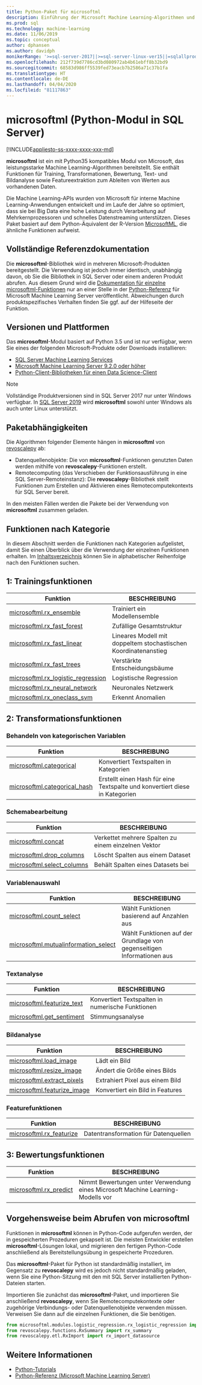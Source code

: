 ```yaml
---
title: Python-Paket für microsoftml
description: Einführung der Microsoft Machine Learning-Algorithmen und -Modelle für Python in Bezug auf Machine Learning-Workloads in SQL Server.
ms.prod: sql
ms.technology: machine-learning
ms.date: 11/06/2019
ms.topic: conceptual
author: dphansen
ms.author: davidph
monikerRange: '>=sql-server-2017||>=sql-server-linux-ver15||=sqlallproducts-allversions'
ms.openlocfilehash: 212f739d7786cd3bd080972ab4b61ebff8b32bd9
ms.sourcegitcommit: 68583d986ff5539fed73eacb7b2586a71c37b1fa
ms.translationtype: HT
ms.contentlocale: de-DE
ms.lasthandoff: 04/04/2020
ms.locfileid: "81117863"
---
```

# <a name="microsoftml-python-module-in-sql-server"></a>microsoftml (Python-Modul in SQL Server)
[!INCLUDE[appliesto-ss-xxxx-xxxx-xxx-md](../../includes/appliesto-ss-xxxx-xxxx-xxx-md.md)]

**microsoftml** ist ein mit Python35 kompatibles Modul von Microsoft, das leistungsstarke Machine Learning-Algorithmen bereitstellt. Sie enthält Funktionen für Training, Transformationen, Bewertung, Text- und Bildanalyse sowie Featureextraktion zum Ableiten von Werten aus vorhandenen Daten.

Die Machine Learning-APIs wurden von Microsoft für interne Machine Learning-Anwendungen entwickelt und im Laufe der Jahre so optimiert, dass sie bei Big Data eine hohe Leistung durch Verarbeitung auf Mehrkernprozessoren und schnelles Datenstreaming unterstützen. Dieses Paket basiert auf dem Python-Äquivalent der R-Version [MicrosoftML](../r/ref-r-microsoftml.md), die ähnliche Funktionen aufweist. 

## <a name="full-reference-documentation"></a>Vollständige Referenzdokumentation

Die **microsoftml**-Bibliothek wird in mehreren Microsoft-Produkten bereitgestellt. Die Verwendung ist jedoch immer identisch, unabhängig davon, ob Sie die Bibliothek in SQL Server oder einem anderen Produkt abrufen. Aus diesem Grund wird die [Dokumentation für einzelne microsoftml-Funktionen](https://docs.microsoft.com/machine-learning-server/python-reference/microsoftml/microsoftml-package) nur an einer Stelle in der [Python-Referenz](https://docs.microsoft.com/machine-learning-server/python-reference/introducing-python-package-reference) für Microsoft Machine Learning Server veröffentlicht. Abweichungen durch produktspezifisches Verhalten finden Sie ggf. auf der Hilfeseite der Funktion.

## <a name="versions-and-platforms"></a>Versionen und Plattformen

Das **microsoftml**-Modul basiert auf Python 3.5 und ist nur verfügbar, wenn Sie eines der folgenden Microsoft-Produkte oder Downloads installieren:

+ [SQL Server Machine Learning Services](../install/sql-machine-learning-services-windows-install.md)
+ [Microsoft Machine Learning Server 9.2.0 oder höher](https://docs.microsoft.com/machine-learning-server/)
+ [Python-Client-Bibliotheken für einen Data Science-Client](setup-python-client-tools-sql.md)

> [!NOTE]
> Vollständige Produktversionen sind in SQL Server 2017 nur unter Windows verfügbar. In [SQL Server 2019](../../linux/sql-server-linux-setup-machine-learning.md) wird **microsoftml** sowohl unter Windows als auch unter Linux unterstützt.

## <a name="package-dependencies"></a>Paketabhängigkeiten

Die Algorithmen folgender Elemente hängen in **microsoftml** von [revoscalepy](ref-py-revoscalepy.md) ab:

+ Datenquellenobjekte: Die von **microsoftml**-Funktionen genutzten Daten werden mithilfe von **revoscalepy**-Funktionen erstellt.
+ Remotecomputing (das Verschieben der Funktionsausführung in eine SQL Server-Remoteinstanz): Die **revoscalepy**-Bibliothek stellt Funktionen zum Erstellen und Aktivieren eines Remotecomputekontexts für SQL Server bereit.

In den meisten Fällen werden die Pakete bei der Verwendung von **microsoftml** zusammen geladen.

## <a name="functions-by-category"></a>Funktionen nach Kategorie

In diesem Abschnitt werden die Funktionen nach Kategorien aufgelistet, damit Sie einen Überblick über die Verwendung der einzelnen Funktionen erhalten. Im [Inhaltsverzeichnis](https://docs.microsoft.com/machine-learning-server/python-reference/introducing-python-package-reference) können Sie in alphabetischer Reihenfolge nach den Funktionen suchen.

## <a name="1-training-functions"></a>1: Trainingsfunktionen

| Funktion | BESCHREIBUNG |
|----------|-------------|
|[microsoftml.rx_ensemble](https://docs.microsoft.com/machine-learning-server/python-reference/microsoftml/rx-ensemble) | Trainiert ein Modellensemble |
|[microsoftml.rx_fast_forest](https://docs.microsoft.com/machine-learning-server/python-reference/microsoftml/rx-fast-forest)  | Zufällige Gesamtstruktur |
|[microsoftml.rx_fast_linear](https://docs.microsoft.com/machine-learning-server/python-reference/microsoftml/rx-fast-linear) | Lineares Modell mit doppeltem stochastischen Koordinatenanstieg |
|[microsoftml.rx_fast_trees](https://docs.microsoft.com/machine-learning-server/python-reference/microsoftml/rx-fast-trees) | Verstärkte Entscheidungsbäume |
|[microsoftml.rx_logistic_regression](https://docs.microsoft.com/machine-learning-server/python-reference/microsoftml/rx-logistic-regression) | Logistische Regression |
|[microsoftml.rx_neural_network](https://docs.microsoft.com/machine-learning-server/python-reference/microsoftml/rx-neural-network) | Neuronales Netzwerk |
|[microsoftml.rx_oneclass_svm](https://docs.microsoft.com/machine-learning-server/python-reference/microsoftml/rx-oneclass-svm) | Erkennt Anomalien |

<a name="ml-transforms"></a>

## <a name="2-transform-functions"></a>2: Transformationsfunktionen

### <a name="categorical-variable-handling"></a>Behandeln von kategorischen Variablen

| Funktion | BESCHREIBUNG |
|----------|-------------|
|[microsoftml.categorical](https://docs.microsoft.com/machine-learning-server/python-reference/microsoftml/categorical) | Konvertiert Textspalten in Kategorien |
|[microsoftml.categorical_hash](https://docs.microsoft.com/machine-learning-server/python-reference/microsoftml/categorical-hash) | Erstellt einen Hash für eine Textspalte und konvertiert diese in Kategorien |

### <a name="schema-manipulation"></a>Schemabearbeitung

| Funktion | BESCHREIBUNG |
|----------|-------------|
|[microsoftml.concat](https://docs.microsoft.com/machine-learning-server/python-reference/microsoftml/concat) | Verkettet mehrere Spalten zu einem einzelnen Vektor |
|[microsoftml.drop_columns](https://docs.microsoft.com/machine-learning-server/python-reference/microsoftml/drop-columns) | Löscht Spalten aus einem Dataset |
|[microsoftml.select_columns](https://docs.microsoft.com/machine-learning-server/python-reference/microsoftml/select-columns) | Behält Spalten eines Datasets bei |


### <a name="variable-selection"></a>Variablenauswahl

| Funktion | BESCHREIBUNG |
|----------|-------------|
|[microsoftml.count_select](https://docs.microsoft.com/machine-learning-server/python-reference/microsoftml/count-select) |Wählt Funktionen basierend auf Anzahlen aus |
|[microsoftml.mutualinformation_select](https://docs.microsoft.com/machine-learning-server/python-reference/microsoftml/mutualinformation-select) | Wählt Funktionen auf der Grundlage von gegenseitigen Informationen aus |


### <a name="text-analytics"></a>Textanalyse

| Funktion | BESCHREIBUNG |
|----------|-------------|
|[microsoftml.featurize_text](https://docs.microsoft.com/machine-learning-server/python-reference/microsoftml/featurize-text) | Konvertiert Textspalten in numerische Funktionen |
|[microsoftml.get_sentiment](https://docs.microsoft.com/machine-learning-server/python-reference/microsoftml/get-sentiment) | Stimmungsanalyse |


### <a name="image-analytics"></a>Bildanalyse 

| Funktion | BESCHREIBUNG |
|----------|-------------|
|[microsoftml.load_image](https://docs.microsoft.com/machine-learning-server/python-reference/microsoftml/load-image) | Lädt ein Bild |
|[microsoftml.resize_image](https://docs.microsoft.com/machine-learning-server/python-reference/microsoftml/resize-image) | Ändert die Größe eines Bilds |
|[microsoftml.extract_pixels](https://docs.microsoft.com/machine-learning-server/python-reference/microsoftml/extract-pixels) | Extrahiert Pixel aus einem Bild |
|[microsoftml.featurize_image](https://docs.microsoft.com/machine-learning-server/python-reference/microsoftml/featurize-image) | Konvertiert ein Bild in Features |

### <a name="featurization-functions"></a>Featurefunktionen

| Funktion | BESCHREIBUNG |
|----------|-------------|
|[microsoftml.rx_featurize](https://docs.microsoft.com/machine-learning-server/python-reference/microsoftml/rx-featurize) | Datentransformation für Datenquellen |

<a name="ml-scoring"></a>

## <a name="3-scoring-functions"></a>3: Bewertungsfunktionen

| Funktion | BESCHREIBUNG |
|----------|-------------|
|[microsoftml.rx_predict](https://docs.microsoft.com/machine-learning-server/python-reference/microsoftml/rx-predict) | Nimmt Bewertungen unter Verwendung eines Microsoft Machine Learning-Modells vor |

## <a name="how-to-call-microsoftml"></a>Vorgehensweise beim Abrufen von microsoftml

Funktionen in **microsoftml** können in Python-Code aufgerufen werden, der in gespeicherten Prozeduren gekapselt ist. Die meisten Entwickler erstellen **microsoftml**-Lösungen lokal, und migrieren den fertigen Python-Code anschließend als Bereitstellungsübung in gespeicherte Prozeduren.

Das **microsoftml**-Paket für Python ist standardmäßig installiert, im Gegensatz zu **revoscalepy** wird es jedoch nicht standardmäßig geladen, wenn Sie eine Python-Sitzung mit den mit SQL Server installierten Python-Dateien starten.

Importieren Sie zunächst das **microsoftml**-Paket, und importieren Sie anschließend **revoscalepy**, wenn Sie Remotecomputekontexte oder zugehörige Verbindungs- oder Datenquellenobjekte verwenden müssen. Verweisen Sie dann auf die einzelnen Funktionen, die Sie benötigen.

```python
from microsoftml.modules.logistic_regression.rx_logistic_regression import rx_logistic_regression
from revoscalepy.functions.RxSummary import rx_summary
from revoscalepy.etl.RxImport import rx_import_datasource
```

## <a name="see-also"></a>Weitere Informationen

+ [Python-Tutorials](../tutorials/sql-server-python-tutorials.md)
+ [Python-Referenz (Microsoft Machine Learning Server)](https://docs.microsoft.com/machine-learning-server/python-reference/introducing-python-package-reference)


